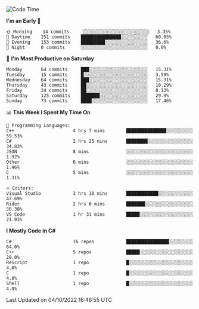 <!--START_SECTION:waka-->
![Code Time](http://img.shields.io/badge/Code%20Time-839%20hrs%2050%20mins-blue)

**I'm an Early 🐤** 

```text
🌞 Morning    14 commits     ░░░░░░░░░░░░░░░░░░░░░░░░░   3.35% 
🌆 Daytime    251 commits    ███████████████░░░░░░░░░░   60.05% 
🌃 Evening    153 commits    █████████░░░░░░░░░░░░░░░░   36.6% 
🌙 Night      0 commits      ░░░░░░░░░░░░░░░░░░░░░░░░░   0.0%

```
📅 **I'm Most Productive on Saturday** 

```text
Monday       64 commits     ███░░░░░░░░░░░░░░░░░░░░░░   15.31% 
Tuesday      15 commits     █░░░░░░░░░░░░░░░░░░░░░░░░   3.59% 
Wednesday    64 commits     ███░░░░░░░░░░░░░░░░░░░░░░   15.31% 
Thursday     43 commits     ██░░░░░░░░░░░░░░░░░░░░░░░   10.29% 
Friday       34 commits     ██░░░░░░░░░░░░░░░░░░░░░░░   8.13% 
Saturday     125 commits    ███████░░░░░░░░░░░░░░░░░░   29.9% 
Sunday       73 commits     ████░░░░░░░░░░░░░░░░░░░░░   17.46%

```


📊 **This Week I Spent My Time On** 

```text
💬 Programming Languages: 
C++                      4 hrs 7 mins        ███████████████░░░░░░░░░░   59.53% 
C#                       2 hrs 25 mins       ████████░░░░░░░░░░░░░░░░░   34.83% 
JSON                     8 mins              ░░░░░░░░░░░░░░░░░░░░░░░░░   1.92% 
Other                    6 mins              ░░░░░░░░░░░░░░░░░░░░░░░░░   1.46% 
C                        5 mins              ░░░░░░░░░░░░░░░░░░░░░░░░░   1.31%

🔥 Editors: 
Visual Studio            3 hrs 18 mins       ████████████░░░░░░░░░░░░░   47.69% 
Rider                    2 hrs 6 mins        ███████░░░░░░░░░░░░░░░░░░   30.38% 
VS Code                  1 hr 31 mins        █████░░░░░░░░░░░░░░░░░░░░   21.93%

```

**I Mostly Code in C#** 

```text
C#                       16 repos            ████████████████░░░░░░░░░   64.0% 
C++                      5 repos             █████░░░░░░░░░░░░░░░░░░░░   20.0% 
ReScript                 1 repo              █░░░░░░░░░░░░░░░░░░░░░░░░   4.0% 
C                        1 repo              █░░░░░░░░░░░░░░░░░░░░░░░░   4.0% 
Shell                    1 repo              █░░░░░░░░░░░░░░░░░░░░░░░░   4.0%

```



 Last Updated on 04/10/2022 16:46:55 UTC
<!--END_SECTION:waka-->
